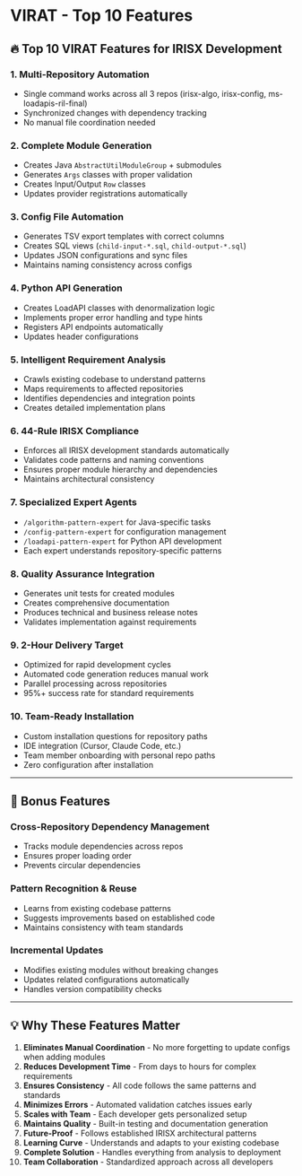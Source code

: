 # VIRAT - Top 10 Features

## 🔥 Top 10 VIRAT Features for IRISX Development

### 1. **Multi-Repository Automation**
- Single command works across all 3 repos (irisx-algo, irisx-config, ms-loadapis-ril-final)
- Synchronized changes with dependency tracking
- No manual file coordination needed

### 2. **Complete Module Generation**
- Creates Java `AbstractUtilModuleGroup` + submodules
- Generates `Args` classes with proper validation
- Creates Input/Output `Row` classes
- Updates provider registrations automatically

### 3. **Config File Automation**
- Generates TSV export templates with correct columns
- Creates SQL views (`child-input-*.sql`, `child-output-*.sql`)
- Updates JSON configurations and sync files
- Maintains naming consistency across configs

### 4. **Python API Generation**
- Creates LoadAPI classes with denormalization logic
- Implements proper error handling and type hints
- Registers API endpoints automatically
- Updates header configurations

### 5. **Intelligent Requirement Analysis**
- Crawls existing codebase to understand patterns
- Maps requirements to affected repositories
- Identifies dependencies and integration points
- Creates detailed implementation plans

### 6. **44-Rule IRISX Compliance**
- Enforces all IRISX development standards automatically
- Validates code patterns and naming conventions
- Ensures proper module hierarchy and dependencies
- Maintains architectural consistency

### 7. **Specialized Expert Agents**
- `/algorithm-pattern-expert` for Java-specific tasks
- `/config-pattern-expert` for configuration management
- `/loadapi-pattern-expert` for Python API development
- Each expert understands repository-specific patterns

### 8. **Quality Assurance Integration**
- Generates unit tests for created modules
- Creates comprehensive documentation
- Produces technical and business release notes
- Validates implementation against requirements

### 9. **2-Hour Delivery Target**
- Optimized for rapid development cycles
- Automated code generation reduces manual work
- Parallel processing across repositories
- 95%+ success rate for standard requirements

### 10. **Team-Ready Installation**
- Custom installation questions for repository paths
- IDE integration (Cursor, Claude Code, etc.)
- Team member onboarding with personal repo paths
- Zero configuration after installation

---

## 🎯 Bonus Features

### **Cross-Repository Dependency Management**
- Tracks module dependencies across repos
- Ensures proper loading order
- Prevents circular dependencies

### **Pattern Recognition & Reuse**
- Learns from existing codebase patterns
- Suggests improvements based on established code
- Maintains consistency with team standards

### **Incremental Updates**
- Modifies existing modules without breaking changes
- Updates related configurations automatically
- Handles version compatibility checks

---

## 💡 Why These Features Matter

1. **Eliminates Manual Coordination** - No more forgetting to update configs when adding modules
2. **Reduces Development Time** - From days to hours for complex requirements
3. **Ensures Consistency** - All code follows the same patterns and standards
4. **Minimizes Errors** - Automated validation catches issues early
5. **Scales with Team** - Each developer gets personalized setup
6. **Maintains Quality** - Built-in testing and documentation generation
7. **Future-Proof** - Follows established IRISX architectural patterns
8. **Learning Curve** - Understands and adapts to your existing codebase
9. **Complete Solution** - Handles everything from analysis to deployment
10. **Team Collaboration** - Standardized approach across all developers
